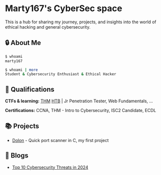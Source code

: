 # Marty167's CyberSec space
 This is a hub for sharing my journey, projects, and insights into the world of ethical hacking and general cybersecurity.
## 🔒 About Me

```bash
$ whoami
marty167

$ whoami | more
Student & Cybersecurity Enthusiast & Ethical Hacker
```

## 🏅 Qualifications

**CTFs & learning:**
[THM](https://tryhackme.com/r/p/Marty167)
[HTB](https://app.hackthebox.com/profile/963995) | Jr Penetration Tester, Web Fundamentals, ...

**Certifications:**
CCNA, THM - Intro to Cybersecurity, ISC2 Candidate, ECDL


## 📚 Projects

- [Dolon](https://github.com/Marty167-sec/dolon) - Quick port scanner in C, my first project


## 📝 Blogs

 - [Top 10 Cybersecurity Threats in 2024](./blogs/Top_10_Cybersecurity_Threats_in_2024.md)
